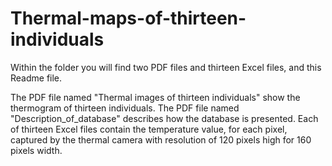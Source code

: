 # Thermal-maps-of-thirteen-individuals

Within the folder you will find two PDF files and thirteen Excel files, and this Readme file.

The PDF file named "Thermal images of thirteen individuals" show the thermogram of thirteen individuals. The PDF file named "Description_of_database" describes how the database is presented. Each of thirteen Excel files contain the temperature value, for each pixel, captured by the thermal camera with resolution of 120 pixels high for 160 pixels width. 
